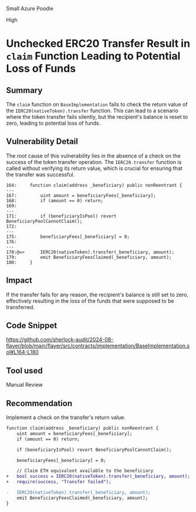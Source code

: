 Small Azure Poodle

High

# Unchecked ERC20 Transfer Result in `claim` Function Leading to Potential Loss of Funds

## Summary
The `claim` function on `BaseImplementation` fails to check the return value of the `IERC20(nativeToken).transfer` function. This can lead to a scenario where the token transfer fails silently, but the recipient's balance is reset to zero, leading to potential loss of funds.

## Vulnerability Detail
The root cause of this vulnerability lies in the absence of a check on the success of the token transfer operation. The `IERC20.transfer` function is called without verifying its return value, which is crucial for ensuring that the transfer was successful.
```solidity
164:     function claim(address _beneficiary) public nonReentrant {
---
167:         uint amount = beneficiaryFees[_beneficiary];
168:         if (amount == 0) return;
169: 
---
171:         if (beneficiaryIsPool) revert BeneficiaryPoolCannotClaim();
172: 
---
175:         beneficiaryFees[_beneficiary] = 0;
176: 
---
178:@=>      IERC20(nativeToken).transfer(_beneficiary, amount);
179:         emit BeneficiaryFeesClaimed(_beneficiary, amount);
180:     }
```

## Impact
If the transfer fails for any reason, the recipient's balance is still set to zero, effectively resulting in the loss of the funds that were supposed to be transferred.

## Code Snippet
https://github.com/sherlock-audit/2024-08-flayer/blob/main/flayer/src/contracts/implementation/BaseImplementation.sol#L164-L180

## Tool used

Manual Review

## Recommendation
Implement a check on the transfer's return value.
```diff
function claim(address _beneficiary) public nonReentrant {
    uint amount = beneficiaryFees[_beneficiary];
    if (amount == 0) return;

    if (beneficiaryIsPool) revert BeneficiaryPoolCannotClaim();

    beneficiaryFees[_beneficiary] = 0;

    // Claim ETH equivalent available to the beneficiary
+   bool success = IERC20(nativeToken).transfer(_beneficiary, amount);
+   require(success, "Transfer failed");

-   IERC20(nativeToken).transfer(_beneficiary, amount);
    emit BeneficiaryFeesClaimed(_beneficiary, amount);
}
```